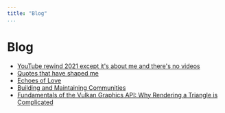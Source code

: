 ```yaml
---
title: "Blog"
...
```


# Blog
- [YouTube rewind 2021 except it's about me and there's no videos](blog/2021-recap.html)
- [Quotes that have shaped me](blog/quotes.html)
- [Echoes of Love](blog/echoes.html)
- [Building and Maintaining Communities](blog/community.html)
- [Fundamentals of the Vulkan Graphics API: Why Rendering a Triangle is Complicated](blog/vulkan-fundamentals.html)
